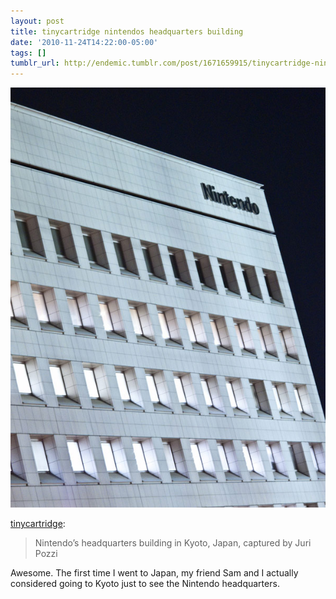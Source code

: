 ```yaml
---
layout: post
title: tinycartridge nintendos headquarters building
date: '2010-11-24T14:22:00-05:00'
tags: []
tumblr_url: http://endemic.tumblr.com/post/1671659915/tinycartridge-nintendos-headquarters-building
---
```

 ![](/tumblr_files/tumblr_lcdej9VJ2v1qzp9weo1_1280.jpg)  

[tinycartridge](http://tinycartridge.com/post/1670541407/nintendos-headquarters-building-in-kyoto-japan):

> Nintendo’s headquarters building in Kyoto, Japan, captured by Juri Pozzi

Awesome. The first time I went to Japan, my friend Sam and I actually considered going to Kyoto just to see the Nintendo headquarters.

